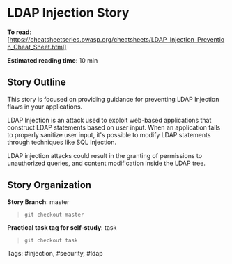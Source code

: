 # LDAP Injection Story

**To read**: [https://cheatsheetseries.owasp.org/cheatsheets/LDAP_Injection_Prevention_Cheat_Sheet.html]

**Estimated reading time**: 10 min

## Story Outline

This story is focused on providing guidance for preventing LDAP Injection flaws
in your applications.

LDAP Injection is an attack used to exploit web-based applications that
construct LDAP statements based on user input.
When an application fails to properly sanitize user input,
it's possible to modify LDAP statements through techniques like SQL Injection.

LDAP injection attacks could result in the granting of permissions to
unauthorized queries, and content modification inside the LDAP tree.

## Story Organization

**Story Branch**: master
>`git checkout master`

**Practical task tag for self-study**: task
>`git checkout task`

Tags: #injection, #security, #ldap
